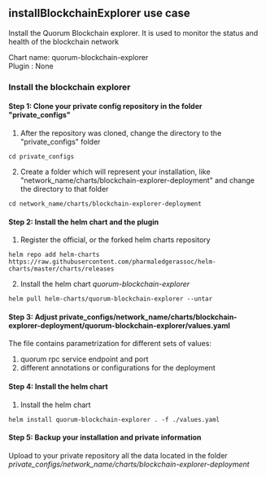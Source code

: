 

## installBlockchainExplorer use case

Install the Quorum Blockchain explorer. It is used to monitor the status and health of the blockchain network 

Chart name: quorum-blockchain-explorer <br/>
Plugin : None

### Install the blockchain explorer

#### Step 1: Clone your private config repository in the folder "private_configs"


1. After the repository was cloned, change the directory to the "private_configs" folder
```shell
cd private_configs
```
2. Create a folder which will represent your installation, like "network_name/charts/blockchain-explorer-deployment" and change the directory to that folder
```shell
cd network_name/charts/blockchain-explorer-deployment
```

#### Step 2: Install the helm chart and the plugin

1. Register the official, or the forked helm charts repository
```shell
helm repo add helm-charts https://raw.githubusercontent.com/pharmaledgerassoc/helm-charts/master/charts/releases
```
2. Install the helm chart _quorum-blockchain-explorer_
```shell
helm pull helm-charts/quorum-blockchain-explorer --untar
```


#### Step 3: Adjust private_configs/network_name/charts/blockchain-explorer-deployment/quorum-blockchain-explorer/values.yaml

The file contains parametrization for different sets of values:
1. quorum rpc service endpoint and port
2. different annotations or configurations for the deployment

#### Step 4: Install the helm chart

1. Install the helm chart
```shell
helm install quorum-blockchain-explorer . -f ./values.yaml
```

#### Step 5: Backup your installation and private information

Upload to your private repository all the data located in the folder _private_configs/network_name/charts/blockchain-explorer-deployment_


